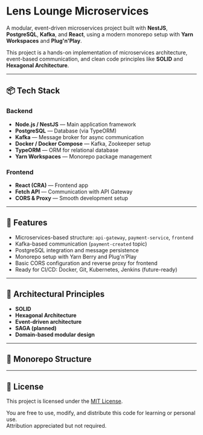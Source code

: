 # Lens Lounge Microservices

A modular, event-driven microservices project built with **NestJS**, **PostgreSQL**, **Kafka**, and **React**, using a modern monorepo setup with **Yarn Workspaces** and **Plug'n'Play**.

This project is a hands-on implementation of microservices architecture, event-based communication, and clean code principles like **SOLID** and **Hexagonal Architecture**.

---

## 📦 Tech Stack

### Backend
- **Node.js / NestJS** — Main application framework
- **PostgreSQL** — Database (via TypeORM)
- **Kafka** — Message broker for async communication
- **Docker / Docker Compose** — Kafka, Zookeeper setup
- **TypeORM** — ORM for relational database
- **Yarn Workspaces** — Monorepo package management

### Frontend
- **React (CRA)** — Frontend app
- **Fetch API** — Communication with API Gateway
- **CORS & Proxy** — Smooth development setup

---

## 🚀 Features

- Microservices-based structure: `api-gateway`, `payment-service`, `frontend`
- Kafka-based communication (`payment-created` topic)
- PostgreSQL integration and message persistence
- Monorepo setup with Yarn Berry and Plug'n'Play
- Basic CORS configuration and reverse proxy for frontend
- Ready for CI/CD: Docker, Git, Kubernetes, Jenkins (future-ready)

---

## 🧠 Architectural Principles

- **SOLID**
- **Hexagonal Architecture**
- **Event-driven architecture**
- **SAGA (planned)**
- **Domain-based modular design**

---

## 📁 Monorepo Structure

---

## 📝 License

This project is licensed under the [MIT License](LICENSE).

You are free to use, modify, and distribute this code for learning or personal use.  
Attribution appreciated but not required.


